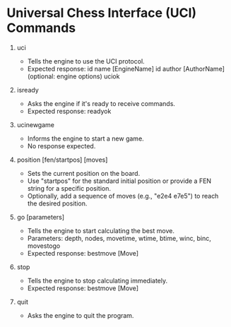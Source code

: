 
Universal Chess Interface (UCI) Commands
========================================

1. uci
   - Tells the engine to use the UCI protocol.
   - Expected response: 
     id name [EngineName]
     id author [AuthorName]
     (optional: engine options)
     uciok

2. isready
   - Asks the engine if it's ready to receive commands.
   - Expected response: readyok

3. ucinewgame
   - Informs the engine to start a new game.
   - No response expected.

4. position [fen/startpos] [moves]
   - Sets the current position on the board.
   - Use "startpos" for the standard initial position or provide a FEN string for a specific position.
   - Optionally, add a sequence of moves (e.g., "e2e4 e7e5") to reach the desired position.

5. go [parameters]
   - Tells the engine to start calculating the best move.
   - Parameters: depth, nodes, movetime, wtime, btime, winc, binc, movestogo
   - Expected response: bestmove [Move]

6. stop
   - Tells the engine to stop calculating immediately.
   - Expected response: bestmove [Move]

7. quit
   - Asks the engine to quit the program.